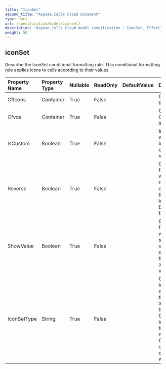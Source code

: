 ```yaml
---
title: "IconSet"
second_title: "Aspose.Cells Cloud Document"
type: docs
url: /specification/model/iconset/
description: "Aspose.Cells Cloud model specification : IconSet. Effortlessly handle Excel and other spreadsheet documents with features like opening, generating, editing, splitting, merging, comparing, and converting."
weight: 50
---
```


## **iconSet**

Describe the IconSet conditional formatting rule. This conditional formatting    rule applies icons to cells according to their values. 

| Property Name | Property Type | Nullable |  ReadOnly | DefaultValue | Description | 
| :- | :- | :- |:- |  :- | :- |
| CfIcons | Container | True |  False |  | Get the from the collection  |  
| Cfvos | Container | True |  False |  | Get the CFValueObjects instance.  |  
| IsCustom | Boolean | True |  False |  | Indicates whether the icon set is custom.            Default value is false.  |  
| Reverse | Boolean | True |  False |  | Get or set the flag indicating whether to reverses the default order of the icons in this icon set.            Default value is false.  |  
| ShowValue | Boolean | True |  False |  | Get or set the flag indicating whether to show the values of the cells on which this icon set is applied.            Default value is true.  |  
| IconSetType | String | True |  False |  | Get or Set the icon set type to display.  Setting the type will auto check   if the current Cfvos's count is accord with the new type. If not accord,   old Cfvos will be cleaned and default Cfvos will be added.             |  

